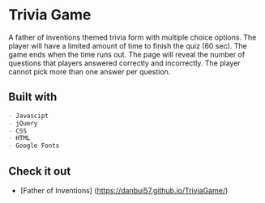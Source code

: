 # Trivia Game
A father of inventions themed trivia form with multiple choice options. The player will have a limited amount of time to finish the quiz (60 sec). The game ends when the time runs out. The page will reveal the number of questions that players answered correctly and incorrectly. The player cannot pick more than one answer per question.

## Built with

```markdown
- Javascipt
- jQuery
- CSS
- HTML
- Google Fonts
```

## Check it out
* [Father of Inventions] (https://danbui57.github.io/TriviaGame/)
